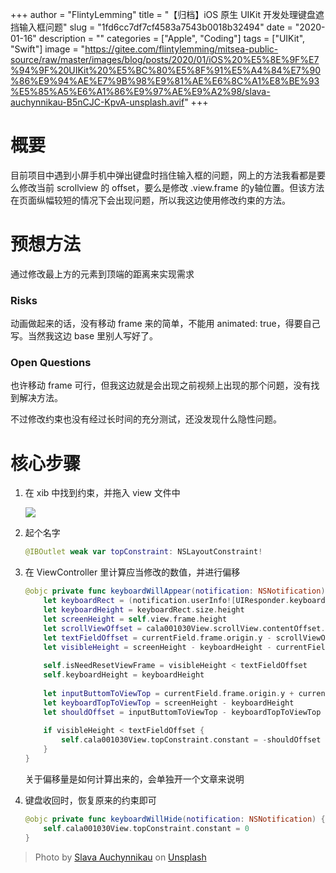 +++
author = "FlintyLemming"
title = "【归档】iOS 原生 UIKit 开发处理键盘遮挡输入框问题"
slug = "1fd6cc7df7cf4583a7543b0018b32494"
date = "2020-01-16"
description = ""
categories = ["Apple", "Coding"]
tags = ["UIKit", "Swift"]
image = "https://gitee.com/flintylemming/mitsea-public-source/raw/master/images/blog/posts/2020/01/iOS%20%E5%8E%9F%E7%94%9F%20UIKit%20%E5%BC%80%E5%8F%91%E5%A4%84%E7%90%86%E9%94%AE%E7%9B%98%E9%81%AE%E6%8C%A1%E8%BE%93%E5%85%A5%E6%A1%86%E9%97%AE%E9%A2%98/slava-auchynnikau-B5nCJC-KpvA-unsplash.avif"
+++

# 概要

目前项目中遇到小屏手机中弹出键盘时挡住输入框的问题，网上的方法我看都是要么修改当前 scrollview 的 offset，要么是修改 .view.frame 的y轴位置。但该方法在页面纵幅较短的情况下会出现问题，所以我这边使用修改约束的方法。

# 预想方法

通过修改最上方的元素到顶端的距离来实现需求

### Risks

动画做起来的话，没有移动 frame 来的简单，不能用 animated: true，得要自己写。当然我这边 base 里别人写好了。

### Open Questions

也许移动 frame 可行，但我这边就是会出现之前视频上出现的那个问题，没有找到解决方法。

不过修改约束也没有经过长时间的充分测试，还没发现什么隐性问题。

# 核心步骤

1. 在 xib 中找到约束，并拖入 view 文件中
    
    ![](https://gitee.com/flintylemming/mitsea-public-source/raw/master/images/blog/posts/2020/01/iOS%20%E5%8E%9F%E7%94%9F%20UIKit%20%E5%BC%80%E5%8F%91%E5%A4%84%E7%90%86%E9%94%AE%E7%9B%98%E9%81%AE%E6%8C%A1%E8%BE%93%E5%85%A5%E6%A1%86%E9%97%AE%E9%A2%98/Untitled.avif)
    
2. 起个名字
    
    ```swift
    @IBOutlet weak var topConstraint: NSLayoutConstraint!
    ```
    
3. 在 ViewController 里计算应当修改的数值，并进行偏移
    
    ```swift
    @objc private func keyboardWillAppear(notification: NSNotification) {
        let keyboardRect = (notification.userInfo![UIResponder.keyboardFrameEndUserInfoKey] as! NSValue).cgRectValue
        let keyboardHeight = keyboardRect.size.height
        let screenHeight = self.view.frame.height
        let scrollViewOffset = cala001030View.scrollView.contentOffset.y
        let textFieldOffset = currentField.frame.origin.y - scrollViewOffset
        let visibleHeight = screenHeight - keyboardHeight - currentField.frame.size.height
           
        self.isNeedResetViewFrame = visibleHeight < textFieldOffset
        self.keyboardHeight = keyboardHeight
            
        let inputButtomToViewTop = currentField.frame.origin.y + currentField.frame.height + 30
        let keyboardTopToViewTop = screenHeight - keyboardHeight
        let shouldOffset = inputButtomToViewTop - keyboardTopToViewTop - scrollViewOffset
           
        if visibleHeight < textFieldOffset {
            self.cala001030View.topConstraint.constant = -shouldOffset
        }
    }
    ```
    
    关于偏移量是如何计算出来的，会单独开一个文章来说明
    
4. 键盘收回时，恢复原来的约束即可
    
    ```swift
    @objc private func keyboardWillHide(notification: NSNotification) {
        self.cala001030View.topConstraint.constant = 0
    }
    ```

> Photo by [Slava Auchynnikau](https://unsplash.com/@auchynnikau?utm_content=creditCopyText&utm_medium=referral&utm_source=unsplash) on [Unsplash](https://unsplash.com/photos/the-sun-is-shining-through-the-clouds-over-the-mountains-B5nCJC-KpvA?utm_content=creditCopyText&utm_medium=referral&utm_source=unsplash)
  